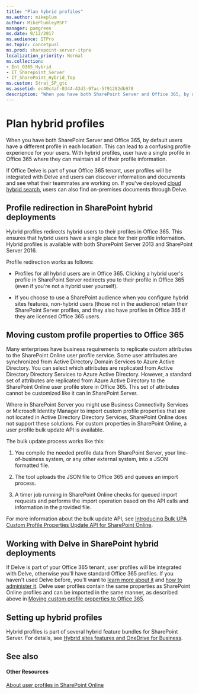 ```yaml
---
title: "Plan hybrid profiles"
ms.author: mikeplum
author: MikePlumleyMSFT
manager: pamgreen
ms.date: 9/12/2017
ms.audience: ITPro
ms.topic: concetpual
ms.prod: sharepoint-server-itpro
localization_priority: Normal
ms.collection:
- Ent_O365_Hybrid
- IT_Sharepoint_Server
- IT_SharePoint_Hybrid_Top
ms.custom: Strat_SP_gtc
ms.assetid: ec40c4af-0344-43d3-97ac-5f91282db978
description: "When you have both SharePoint Server and Office 365, by default users have a different profile in each location. This can lead to a confusing profile experience for your users. With hybrid profiles, user have a single profile in Office 365 where they can maintain all of their profile information."
---
```


# Plan hybrid profiles

When you have both SharePoint Server and Office 365, by default users have a different profile in each location. This can lead to a confusing profile experience for your users. With hybrid profiles, user have a single profile in Office 365 where they can maintain all of their profile information.
  
If Office Delve is part of your Office 365 tenant, user profiles will be integrated with Delve and users can discover information and documents and see what their teammates are working on. If you've deployed [cloud hybrid search](https://support.office.com/article/33926857-302c-424f-ba78-03286cf5ac30), users can also find on-premises documents through Delve.
  
## Profile redirection in SharePoint hybrid deployments

Hybrid profiles redirects hybrid users to their profiles in Office 365. This ensures that hybrid users have a single place for their profile information. Hybrid profiles is available with both SharePoint Server 2013 and SharePoint Server 2016.
  
Profile redirection works as follows:
  
- Profiles for all hybrid users are in Office 365. Clicking a hybrid user's profile in SharePoint Server redirects you to their profile in Office 365 (even if you're not a hybrid user yourself).
    
- If you choose to use a SharePoint audience when you configure hybrid sites features, non-hybrid users (those not in the audience) retain their SharePoint Server profiles, and they also have profiles in Office 365 if they are licensed Office 365 users.
    
## Moving custom profile properties to Office 365
<a name="MovingProfileData"> </a>

Many enterprises have business requirements to replicate custom attributes to the SharePoint Online user profile service. Some user attributes are synchronized from Active Directory Domain Services to Azure Active Directory. You can select which attributes are replicated from Active Directory Directory Services to Azure Active Directory. However, a standard set of attributes are replicated from Azure Active Directory to the SharePoint Online user profile store in Office 365. This set of attributes cannot be customized like it can in SharePoint Server.
  
Where in SharePoint Server you might use Business Connectivity Services or Microsoft Identity Manager to import custom profile properties that are not located in Active Directory Directory Services, SharePoint Online does not support these solutions. For custom properties in SharePoint Online, a user profile bulk update API is available.
  
The bulk update process works like this:
  
1. You compile the needed profile data from SharePoint Server, your line-of-business system, or any other external system, into a JSON formatted file. 
    
2. The tool uploads the JSON file to Office 365 and queues an import process.
    
3. A timer job running in SharePoint Online checks for queued import requests and performs the import operation based on the API calls and information in the provided file.
    
For more information about the bulk update API, see [Introducing Bulk UPA Custom Profile Properties Update API for SharePoint Online](http://go.microsoft.com/fwlink/p/?LinkId=786318).
  
## Working with Delve in SharePoint hybrid deployments
<a name="MovingProfileData"> </a>

If Delve is part of your Office 365 tenant, user profiles will be integrated with Delve, otherwise you'll have standard Office 365 profiles. If you haven't used Delve before, you'll want to [learn more about it](https://support.office.com/article/1315665a-c6af-4409-a28d-49f8916878ca) and [how to administer it](https://support.office.com/article/54f87a42-15a4-44b4-9df0-d36287d9531b). Delve user profiles contain the same properties as SharePoint Online profiles and can be imported in the same manner, as described above in [Moving custom profile properties to Office 365](plan-hybrid-profiles.md#MovingProfileData).
  
## Setting up hybrid profiles
<a name="MovingProfileData"> </a>

Hybrid profiles is part of several hybrid feature bundles for SharePoint Server. For details, see [Hybrid sites features and OneDrive for Business](sharepoint-hybrid-sites-and-search.md#SitesFeatures).
  
## See also
<a name="MovingProfileData"> </a>

#### Other Resources

[About user profiles in SharePoint Online](https://support.office.com/article/494bec9c-6654-41f0-920f-f7f937ea9723)

